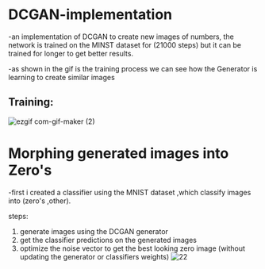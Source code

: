# DCGAN-implementation
-an implementation of DCGAN to create new images of numbers, the network is trained on the MINST dataset for (21000 steps) but it can be trained for longer to get better results.


-as shown in the gif is the training process we can see how the Generator is learning to create similar images
## Training:
![ezgif com-gif-maker (2)](https://user-images.githubusercontent.com/57813196/110002610-9f504800-7d26-11eb-9b7f-c37e849b32ab.gif)

# Morphing generated images into Zero's
-first i created a classifier using the MNIST dataset ,which classify images into (zero's ,other).

steps: 
1. generate images using the DCGAN generator 
2. get the classifier predictions on the generated images
3. optimize the noise vector to get the best looking zero image (without updating the generator or classifiers weights)
![22](https://user-images.githubusercontent.com/57813196/110349506-d5057180-8043-11eb-89ad-aa5e793f7f63.gif)

